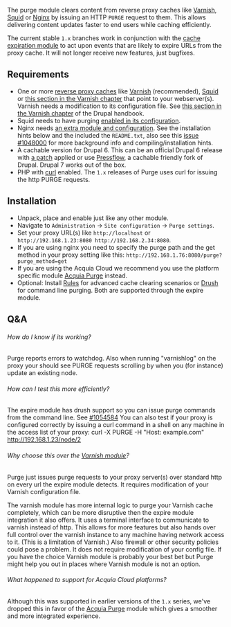 [//]: # ( clear&&curl -s -F input_files[]=@README.md -F from=markdown -F to=html http://c.docverter.com/convert|tail -n+11|head -n-2 )
[//]: # ( curl -s -F input_files[]=@README.md -F from=markdown -F to=pdf http://c.docverter.com/convert>README.pdf )

The purge module clears content from reverse proxy caches like
[Varnish](http://varnish-cache.org/), [Squid](http://www.squid-cache.org/) or
[Nginx](http://nginx.net/) by issuing an HTTP ``PURGE`` request to them. This
allows delivering content updates faster to end users while caching efficiently.

The current stable ``1.x`` branches work in conjunction with the
[cache expiration module](http://drupal.org/project/expire) to act upon events
that are likely to expire URLs from the proxy cache. It will not longer receive
new features, just bugfixes.

## Requirements
*   One or more [reverse proxy caches](http://en.wikipedia.org/wiki/Reverse_proxy)
    like [Varnish](http://varnish-cache.org/) (recommended), [Squid](http://www.squid-cache.org/) or
    [this section in the Varnish chapter](http://nginx.net/) that point to your webserver(s).
    Varnish needs a modification to its configuration file.
    See [this section in the Varnish chapter](http://drupal.org/node/1054886#purge)
    of the Drupal handbook.
*   Squid needs to have purging
    [enabled in its configuration](http://docstore.mik.ua/squid/FAQ-7.html#ss7.5).
*   Nginx needs
    [an extra module and configuration](http://labs.frickle.com/nginx_ngx_cache_purge/).
    See the installation hints below and the included the ``README.txt``, also
    see this [issue #1048000](http://drupal.org/node/1048000) for more
    background info and compiling/installation hints.
*   A cachable version for Drupal 6. This can be an official Drupal 6 release with
    [a patch](http://drupal.org/node/466444) applied or use [Pressflow](http://pressflow.org/),
    a cachable friendly fork of Drupal. Drupal 7 works out of the box.
*   PHP with [curl](http://php.net/manual/en/book.curl.php) enabled. The ``1.x``
    releases of Purge uses curl for issuing the http PURGE requests.

## Installation
*   Unpack, place and enable just like any other module.
*   Navigate to ``Administration`` -> ``Site configuration`` -> ``Purge settings``.
*   Set your proxy URL(s) like ``http://localhost`` or
    ``http://192.168.1.23:8080 http://192.168.2.34:8080``.
*   If you are using nginx you need to specify the purge path and the get method
    in your proxy setting like this: ``http://192.168.1.76:8080/purge?purge_method=get``
*   If you are using the Acquia Cloud we recommend you use the platform specific
    module [Acquia Purge](http://drupal.org/project/acquia_purge) instead.
*   Optional: Install [Rules](http://drupal.org/project/rules) for advanced
    cache clearing scenarios or [Drush](http://drupal.org/project/drush) for
    command line purging. Both are supported through the expire module.

## Q&A

###### How do I know if its working?
Purge reports errors to watchdog. Also when running "varnishlog" on the
proxy your should see PURGE requests scrolling by when you (for instance)
update an existing node.

###### How can I test this more efficiently?
The expire module has drush support so you can issue purge commands from
the command line. See [#1054584](http://drupal.org/node/1054584)
You can also test if your proxy is configured correctly by issuing a curl
command in a shell on any machine in the access list of your proxy:
curl -X PURGE -H "Host: example.com" http://192.168.1.23/node/2

###### Why choose this over the [Varnish module](http://drupal.org/project/varnish)?
Purge just issues purge requests to your proxy server(s) over standard http
on every url the expire module detects. It requires modification of your
Varnish configuration file.

The varnish module has more internal logic to purge your Varnish cache
completely, which can be more disruptive then the expire module integration it
also offers. It uses a terminal interface to communicate to varnish instead of
http. This allows for more features but also hands over full control over the
varnish instance to any machine having network access to it. (This is a
limitation of Varnish.) Also firewall or other security policies could pose a
problem. It does not require modification of your config file. If you have the
choice Varnish module is probably your best bet but Purge might help you out in
places where Varnish module is not an option.

###### What happened to support for Acquia Cloud platforms?
Although this was supported in earlier versions of the ``1.x`` series, we've
dropped this in favor of the [Acquia Purge](http://drupal.org/project/acquia_purge)
module which gives a smoother and more integrated experience.
